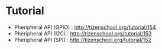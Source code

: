 # Tutorial
-  Pheripheral API (GPIO) : http://tizenschool.org/tutorial/154
-  Pheripheral API (I2C) : http://tizenschool.org/tutorial/153
-  Pheripheral API (SPI) : http://tizenschool.org/tutorial/152